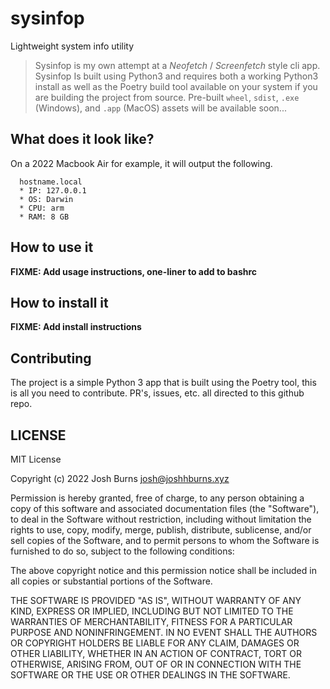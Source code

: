 # sysinfop
Lightweight system info utility

> Sysinfop is my own attempt at a _Neofetch_ / _Screenfetch_ style cli app. Sysinfop Is built using Python3 and requires both a working
> Python3 install as well as the Poetry build tool available on your system if you are building the project from source. Pre-built `wheel`,
> `sdist`, `.exe` (Windows), and `.app` (MacOS) assets will be available soon...

## What does it look like?

On a 2022 Macbook Air for example, it will output the following.

``` shell
  hostname.local
  * IP: 127.0.0.1
  * OS: Darwin
  * CPU: arm
  * RAM: 8 GB
```

## How to use it

__FIXME: Add usage instructions, one-liner to add to bashrc__

## How to install it

__FIXME: Add install instructions__

## Contributing

The project is a simple Python 3 app that is built using the Poetry tool, this is all you need to contribute. PR's, issues, etc. all directed
to this github repo.

## LICENSE

MIT License

Copyright (c) 2022 Josh Burns <josh@joshhburns.xyz>

Permission is hereby granted, free of charge, to any person obtaining a copy
of this software and associated documentation files (the "Software"), to deal
in the Software without restriction, including without limitation the rights
to use, copy, modify, merge, publish, distribute, sublicense, and/or sell
copies of the Software, and to permit persons to whom the Software is
furnished to do so, subject to the following conditions:

The above copyright notice and this permission notice shall be included in all
copies or substantial portions of the Software.

THE SOFTWARE IS PROVIDED "AS IS", WITHOUT WARRANTY OF ANY KIND, EXPRESS OR
IMPLIED, INCLUDING BUT NOT LIMITED TO THE WARRANTIES OF MERCHANTABILITY,
FITNESS FOR A PARTICULAR PURPOSE AND NONINFRINGEMENT. IN NO EVENT SHALL THE
AUTHORS OR COPYRIGHT HOLDERS BE LIABLE FOR ANY CLAIM, DAMAGES OR OTHER
LIABILITY, WHETHER IN AN ACTION OF CONTRACT, TORT OR OTHERWISE, ARISING FROM,
OUT OF OR IN CONNECTION WITH THE SOFTWARE OR THE USE OR OTHER DEALINGS IN THE
SOFTWARE.
